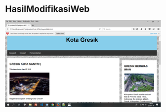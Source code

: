 # HasilModifikasiWeb
![alt text](https://github.com/Valenzidanae/HasilModifikasiWeb/blob/master/Screenshot%20(5).png?raw=true)

